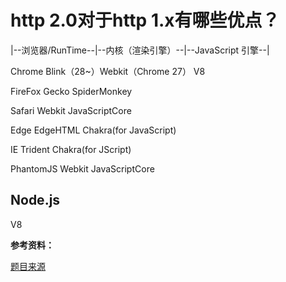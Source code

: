 # http 2.0对于http 1.x有哪些优点？

|--浏览器/RunTime--|--内核（渲染引擎）--|--JavaScript 引擎--|

Chrome
Blink（28~）Webkit（Chrome 27）
V8


FireFox
Gecko
SpiderMonkey


Safari
Webkit
JavaScriptCore


Edge
EdgeHTML
Chakra(for JavaScript)


IE
Trident
Chakra(for JScript)


PhantomJS
Webkit
JavaScriptCore


Node.js
-
V8



**参考资料：**

[题目来源](https://juejin.im/post/5d89798d6fb9a06b102769b1) 
